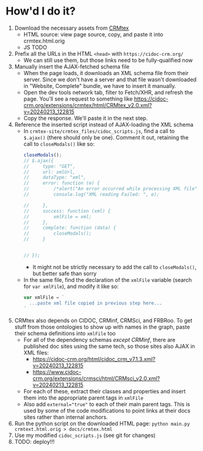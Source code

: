 # How'd I do it?
1. Download the necessary assets from [CRMtex](https://cidoc-crm.org/extensions/crmtex/html/CRMtex_v2.0.html)
   - HTML source: view page source, copy, and paste it into crmtex.html.orig
   - JS TODO
2. Prefix all the URLs in the HTML `<head>` with `https://cidoc-crm.org/`
   - We can still use them, but those links need to be fully-qualified now
4. Manually insert the AJAX-fetched schema file
   - When the page loads, it downloads an XML schema file from their server. Since we don't have a
     server and that file wasn't downloaded in "Website, Complete" bundle, we have to insert it manually.
   - Open the dev tools network tab, filter to Fetch/XHR, and refresh the page. You'll see a
     request to something like
     https://cidoc-crm.org/extensions/crmtex/html/CRMtex_v2.0.xml?v=20240213_122815
   - Copy the response. We'll paste it in the next step.
5. Reference the inserted script instead of AJAX-loading the XML schema
   - In `crmtex-site/crmtex_files/cidoc_scripts.js`, find a call to `$.ajax()` (there should only be one). Comment
     it out, retaining the call to `closeModals()` like so:
     ```js
     closeModals();
     // $.ajax({
     //     type: "GET",
     //     url: xmlUrl,
     //     dataType: "xml",
     //     error: function (e) {
     //         /*alert("An error occurred while processing XML file");*/
     //         console.log("XML reading Failed: ", e);
     
     //     },
     //     success: function (xml) {
     //         xmlFile = xml;
     //     },
     //     complete: function (data) {
     //         closeModals();
     //     }
     
     
     // });
     ```
     - It might not be strictly necessary to add the call to `closeModals()`, but better safe than sorry
   - In the same file, find the declaration of the `xmlFile` variable (search for `var xmlFile`),
     and modify it like so:
     ```js
     var xmlFile = `
       ...paste xml file copied in previous step here...
     `
     ```
6. CRMtex also depends on CIDOC, CRMinf, CRMSci, and FRBRoo. To get stuff from those ontologies to show up
   with names in the graph, paste their schema definitions into `xmlFile` too
   - For all of the dependency schemas *except CRMinf*, there are published doc sites using the same
     tech, so those sites also AJAX in XML files:
     - https://cidoc-crm.org/html/cidoc_crm_v7.1.3.xml?v=20240213_122815
     - https://www.cidoc-crm.org/extensions/crmsci/html/CRMsci_v2.0.xml?v=20240213_122815
   - For each of these, extract their classes and properties and insert them into the appropriate
     parent tags in `xmlFile`
   - Also add `external="true"` to each of their main parent tags. This is used by some of the code
     modifications to point links at their docs sites rather than internal anchors.
7. Run the python script on the downloaded HTML page: `python main.py crmtext.html.orig > docs/crmtex.html`
8. Use my modified `cidoc_scripts.js` (see git for changes)
9. TODO: deploy!!!